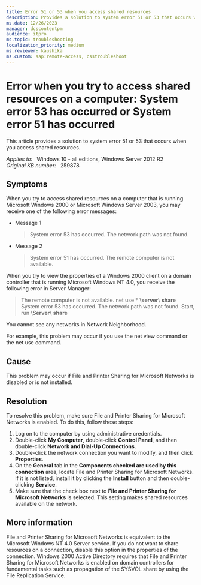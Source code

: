 ```yaml
---
title: Error 51 or 53 when you access shared resources
description: Provides a solution to system error 51 or 53 that occurs when you access shared resources.
ms.date: 12/26/2023
manager: dcscontentpm
audience: itpro
ms.topic: troubleshooting
localization_priority: medium
ms.reviewer: kaushika
ms.custom: sap:remote-access, csstroubleshoot
---
```

# Error when you try to access shared resources on a computer: System error 53 has occurred or System error 51 has occurred

This article provides a solution to system error 51 or 53 that occurs when you access shared resources.

_Applies to:_ &nbsp; Windows 10 - all editions, Windows Server 2012 R2  
_Original KB number:_ &nbsp; 259878

## Symptoms

When you try to access shared resources on a computer that is running Microsoft Windows 2000 or Microsoft Windows Server 2003, you may receive one of the following error messages:

- Message 1

    > System error 53 has occurred. The network path was not found.

- Message 2

    > System error 51 has occurred. The remote computer is not available.

When you try to view the properties of a Windows 2000 client on a domain controller that is running Microsoft Windows NT 4.0, you receive the following error in Server Manager:

> The remote computer is not available. net use * \\**server**\ **share**  
System error 53 has occurred. The network path was not found. Start, run \\**Server**\ **share**  

You cannot see any networks in Network Neighborhood.

For example, this problem may occur if you use the net view command or the net use command.

## Cause

This problem may occur if File and Printer Sharing for Microsoft Networks is disabled or is not installed.

## Resolution

To resolve this problem, make sure File and Printer Sharing for Microsoft Networks is enabled. To do this, follow these steps:

1. Log on to the computer by using administrative credentials.
2. Double-click **My Computer**, double-click **Control Panel**, and then double-click **Network and Dial-Up Connections**.
3. Double-click the network connection you want to modify, and then click **Properties**.
4. On the **General** tab in the **Components checked are used by this connection** area, locate File and Printer Sharing for Microsoft Networks. If it is not listed, install it by clicking the **Install** button and then double-clicking **Service**.
5. Make sure that the check box next to **File and Printer Sharing for Microsoft Networks** is selected. This setting makes shared resources available on the network.

## More information

File and Printer Sharing for Microsoft Networks is equivalent to the Microsoft Windows NT 4.0 Server service. If you do not want to share resources on a connection, disable this option in the properties of the connection. Windows 2000 Active Directory requires that File and Printer Sharing for Microsoft Networks is enabled on domain controllers for fundamental tasks such as propagation of the SYSVOL share by using the File Replication Service.
